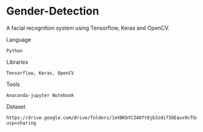 # Gender-Detection
A facial recognition system using Tensorflow, Keras and OpenCV.

Language

    Python
    
Libraries

    Tensorflow, Keras, OpenCV
    
Tools

    Anaconda-jupyter Notebook
    
Dataset

    https://drive.google.com/drive/folders/1eXBKbYCZ40ft8jb3zdif5DEqvx9cTGn5?usp=sharing
